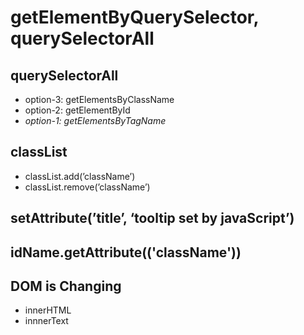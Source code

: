 # getElementByQuerySelector, querySelectorAll

## querySelectorAll

- option-3: getElementsByClassName
- option-2: getElementById
- _option-1: getElementsByTagName_

## classList

- classList.add(’className’)
- classList.remove(’className’)

## setAttribute(’title’, ‘tooltip set by javaScript’)

## idName.getAttribute(('className'))

## DOM is Changing

- innerHTML
- innnerText
